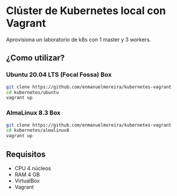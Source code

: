 # Clúster de Kubernetes local con Vagrant

Aprovisiona un laboratorio de k8s con 1 master y 3 workers.

## ¿Como utilizar?

### Ubuntu 20.04 LTS (Focal Fossa) Box

```sh
git clone https://github.com/enmanuelmoreira/kubernetes-vagrant
cd kubernetes/ubuntu
vagrant up
```

### AlmaLinux 8.3 Box

```sh
git clone https://github.com/enmanuelmoreira/kubernetes-vagrant
cd kubernetes/almalinux8
vagrant up
```

## Requisitos

- CPU 4 núcleos
- RAM 4 GB
- VirtualBox
- Vagrant
